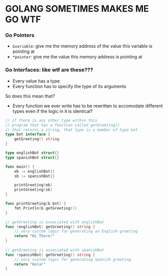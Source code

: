 # GOLANG SOMETIMES MAKES ME GO WTF

### Go Pointers

- `&variable`: give me the memory address of the value this variable is pointing at
- `*pointer`: give me the value this memory address is pointing at

### Go Interfaces: like wtf are these???

- Every value has a type
- Every function has to specify the type of its arguments

So does this mean that?

- Every function we ever write has to be rewritten to accomodate different types even if the logic in it is identical?

```go 
// if there is any other type within this 
// program that has a function called getGreeting()
// that returns a string, that type is a member of type bot
type bot interface {
	getGreeting() string
}

type englishBot struct{}
type spanishBot struct{}

func main() {
	eb := englishBot{}
	sb := spanishBot{}

	printGreeting(eb)
	printGreeting(sb)
}

func printGreeting(b bot) {
	fmt.Println(b.getGreeting())
}

// getGreeting is associated with englishBot
func (englishBot) getGreeting() string {
	// very custom logic for generating an English greeting
	return "Hi There!"
}
 
// getGreeting is associated with spanishBot
func (spanishBot) getGreeting() string {
	// very custom logic for generating Spanish greeting
	return "Hola!"
}

```